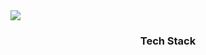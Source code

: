 <img aling="center" src="https://capsule-render.vercel.app/api?type=waving&color=auto&height=250&section=header&text=WOOJIN&fontSize=90" />


<h3 align="center"> Tech Stack </h3>

